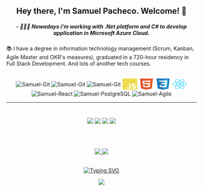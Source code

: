 ## <div align="center">Hey there, I'm Samuel Pacheco. Welcome! 👋</div>

##### <div align="center">- 👨‍💻💽 Nowadays i'm working with .Net platform and C# to develop application in Microsoft Azure Cloud.
📚 I have a degree in information technology management (Scrum, Kanban, Agile Master and OKR's measures), graduated in a 720-hour residency in Full Stack Development. And lots of another tech courses. </div>

<br>

<div align="center">
   
  <img align="center" alt="Samuel-Git" height="30" width="40" src="https://cdn.jsdelivr.net/gh/devicons/devicon/icons/git/git-original.svg">

  <img align="center" alt="Samuel-Git" height="30" width="40" src="https://cdn.jsdelivr.net/gh/devicons/devicon/icons/csharp/csharp-original.svg">

  <img align="center" alt="Samuel-Git" height="30" width="40" src="https://cdn.jsdelivr.net/gh/devicons/devicon/icons/dot-net/dot-net-plain-wordmark.svg">
  
  <img align="center" alt="Samuel-JavaScript" height="30" width="40" src="https://raw.githubusercontent.com/devicons/devicon/master/icons/javascript/javascript-plain.svg">
  <img align="center" alt="Samuel-HTML" height="30" width="40" src="https://raw.githubusercontent.com/devicons/devicon/master/icons/html5/html5-original.svg">
  <img align="center" alt="Samuel-CSS" height="30" width="40" src="https://raw.githubusercontent.com/devicons/devicon/master/icons/css3/css3-original.svg">

  <img align="center" alt="Samuel-React" height="30" width="40" src="https://raw.githubusercontent.com/devicons/devicon/master/icons/react/react-original.svg">
  
  <img align="center" alt="Samuel-React" height="30" width="40" src="https://cdn.jsdelivr.net/gh/devicons/devicon/icons/angularjs/angularjs-plain.svg">

  <img align="center" alt="Samuel-PostgreSQL" height="30" width="40" src="https://cdn.jsdelivr.net/gh/devicons/devicon/icons/postgresql/postgresql-original-wordmark.svg">

  <img align="center" alt="Samuel-Agile" height="30" width="40" src="https://cdn.jsdelivr.net/gh/devicons/devicon/icons/jira/jira-original-wordmark.svg">

</div>

<hr

##### 
### 

<div align="center"><br>
  <a href="https://www.linkedin.com/in/samuel-pacheco07/" target="_blank"><img src="https://img.shields.io/badge/-LinkedIn-%230077B5?style=for-the-badge&logo=linkedin&logoColor=white" target="_blank"></a> 
  <a href="https://www.instagram.com/pachecosamuel_/" target="_blank"><img src="https://img.shields.io/badge/-Instagram-%23E4405F?style=for-the-badge&logo=instagram&logoColor=white" target="_blank"></a>
  <a href="329433289196830730" target="_blank"><img src="https://img.shields.io/badge/Discord-7289DA?style=for-the-badge&logo=discord&logoColor=white" target="_blank"></a> 
  <a href = "https://drive.google.com/file/d/1N6mR1coHlmp9aNJpt6Dl22fPZNUhqC_d/view?usp=sharing"><img src="https://img.shields.io/badge/-Gmail-%23333?style=for-the-badge&logo=gmail&logoColor=white" target="_blank"></a>
</div>



<br><br>


<div align="center">
  <a href="https://github.com/rafaballerini">
  <img height="150em" src="https://github-readme-stats.vercel.app/api?username=pachecosamuel&show_icons=true&theme=radical&include_all_commits=true&count_private=true"/>
  <img height="150em" src="https://github-readme-stats.vercel.app/api/top-langs/?username=pachecosamuel&layout=compact&langs_count=7&theme=radical"/>
</div>

<br/>

<div id="badges"  align="center">

[![Typing SVG](https://readme-typing-svg.herokuapp.com?color=63CF15&lines=If+you+fail+to+plan+you+plan+to+fail)](https://git.io/typing-svg)


    
  </div>
  
  <div id="header" align="center">
    <a href="yhttps://github.com/Ahmed-dev-dragon/">
  <img src="https://developers.giphy.com/branch/master/static/api-512d36c09662682717108a38bbb5c57d.gif" width="480"/>
       </a>
</div>


<br/><br/>





